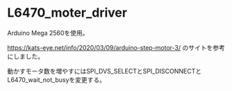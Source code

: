 # L6470_moter_driver

Arduino Mega 2560を使用。

https://kats-eye.net/info/2020/03/09/arduino-step-motor-3/
のサイトを参考にしました。

動かすモータ数を増やすにはSPI_DVS_SELECTとSPI_DISCONNECTとL6470_wait_not_busyを変更する。

